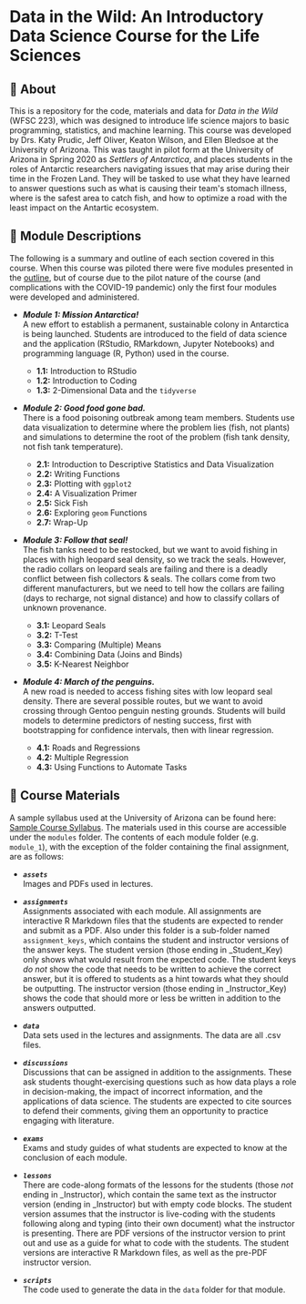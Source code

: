 # Data in the Wild: An Introductory Data Science Course for the Life Sciences

## 🐧 About
This is a repository for the code, materials and data for *Data in the Wild* (WFSC 223), which was designed to introduce life science majors to basic programming, statistics, and machine learning. This course was developed by Drs. Katy Prudic, Jeff Oliver, Keaton Wilson, and Ellen Bledsoe at the University of Arizona. This was taught in pilot form at the University of Arizona in Spring 2020 as *Settlers of Antarctica*, and places students in the roles of Antarctic researchers navigating issues that may arise during their time in the Frozen Land. They will be tasked to use what they have learned to answer questions such as what is causing their team's stomach illness, where is the safest area to catch fish, and how to optimize a road with the least impact on the Antartic ecosystem.

## 🦭 Module Descriptions

The following is a summary and outline of each section covered in this course. When this course was piloted there were five modules presented in the [outline](https://docs.google.com/document/d/1g7sM4RWGn4EkhDRX9qXeeAMLkvbZGqJWIfAlDpMPYHM/edit?usp=sharing), but of course due to the pilot nature of the course (and complications with the COVID-19 pandemic) only the first four modules were developed and administered.

- _**Module 1: Mission Antarctica!**_ <br /> A new effort to establish a permanent, sustainable colony in Antarctica is being launched. Students are introduced to the field of data science and the application (RStudio, RMarkdown, Jupyter Notebooks) and programming language (R, Python) used in the course.
  - **1.1:** Introduction to RStudio
  - **1.2:** Introduction to Coding
  - **1.3:** 2-Dimensional Data and the `tidyverse` 

- _**Module 2: Good food gone bad.**_ <br /> There is a food poisoning outbreak among team members. Students use data visualization to determine where the problem lies (fish, not plants) and simulations to determine the root of the problem (fish tank density, not fish tank temperature).
  - **2.1:** Introduction to Descriptive Statistics and Data Visualization
  - **2.2:** Writing Functions
  - **2.3:** Plotting with `ggplot2`
  - **2.4:** A Visualization Primer
  - **2.5:** Sick Fish
  - **2.6:** Exploring `geom` Functions
  - **2.7:** Wrap-Up

- _**Module 3: Follow that seal!**_ <br /> The fish tanks need to be restocked, but we want to avoid fishing in places with high leopard seal density, so we track the seals. However, the radio collars on leopard seals are failing and there is a deadly conflict between fish collectors & seals. The collars come from two different manufacturers, but we need to tell how the collars are failing (days to recharge, not signal distance) and how to classify collars of unknown provenance.
  - **3.1:** Leopard Seals
  - **3.2:** T-Test
  - **3.3:** Comparing (Multiple) Means
  - **3.4:** Combining Data (Joins and Binds)
  - **3.5:** K-Nearest Neighbor

- _**Module 4: March of the penguins.**_ <br /> A new road is needed to access fishing sites with low leopard seal density. There are several possible routes, but we want to avoid crossing through Gentoo penguin nesting grounds. Students will build models to determine predictors of nesting success, first with bootstrapping for confidence intervals, then with linear regression.
  - **4.1:** Roads and Regressions
  - **4.2:** Multiple Regression
  - **4.3:** Using Functions to Automate Tasks

## 🌾 Course Materials

A sample syllabus used at the University of Arizona can be found here: [Sample Course Syllabus](https://docs.google.com/document/d/1zXAlG_WbsjshQSXssWDPeRpqy8q_uNjOIe1WLTPPJBk/edit?usp=sharing). The materials used in this course are accessible under the `modules` folder. The contents of each module folder (e.g. `module_1`), with the exception of the folder containing the final assignment, are as follows:

- _**`assets`**_ <br /> Images and PDFs used in lectures.

- _**`assignments`**_ <br /> Assignments associated with each module. All assignments are interactive R Markdown files that the students are expected to render and submit as a PDF. Also under this folder is a sub-folder named `assignment_keys`, which contains the student and instructor versions of the answer keys. The student version (those ending in _Student_Key) only shows what would result from the expected code. The student keys _do not_ show the code that needs to be written to achieve the correct answer, but it is offered to students as a hint towards what they should be outputting. The instructor version (those ending in _Instructor_Key) shows the code that should more or less be written in addition to the answers outputted.

- _**`data`**_ <br /> Data sets used in the lectures and assignments. The data are all .csv files.

- _**`discussions`**_ <br /> Discussions that can be assigned in addition to the assignments. These ask students thought-exercising questions such as how data plays a role in decision-making, the impact of incorrect information, and the applications of data science. The students are expected to cite sources to defend their comments, giving them an opportunity to practice engaging with literature.
 
- _**`exams`**_ <br /> Exams and study guides of what students are expected to know at the conclusion of each module.

- _**`lessons`**_ <br /> There are code-along formats of the lessons for the students (those _not_ ending in _Instructor), which contain the same text as the instructor version (ending in _Instructor) but with empty code blocks. The student version assumes that the instructor is live-coding with the students following along and typing (into their own document) what the instructor is presenting. There are PDF versions of the instructor version to print out and use as a guide for what to code with the students. The student versions are interactive R Markdown files, as well as the pre-PDF instructor version.

- _**`scripts`**_ <br /> The code used to generate the data in the `data` folder for that module.

